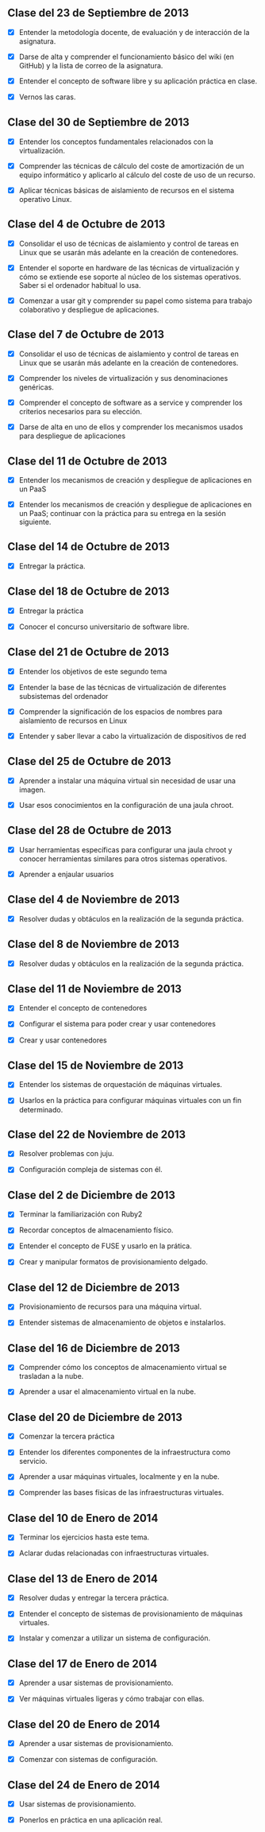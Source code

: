 **Clase del 23 de Septiembre de 2013**
----------------------------------

- [x] Entender la metodología docente, de evaluación y de interacción de la asignatura.

- [x] Darse de alta y comprender el funcionamiento básico del wiki (en GitHub) y la lista de correo de la asignatura.

- [x] Entender el concepto de software libre y su aplicación práctica en clase.

- [x] Vernos las caras.

**Clase del 30 de Septiembre de 2013**
--------------------------------------

- [x] Entender los conceptos fundamentales relacionados con la virtualización.

- [x] Comprender las técnicas de cálculo del coste de amortización de un equipo informático y aplicarlo al cálculo del coste de uso de un recurso.

- [x] Aplicar técnicas básicas de aislamiento de recursos en el sistema operativo Linux.

**Clase del 4 de Octubre de 2013**
----------------------------------

- [x] Consolidar el uso de técnicas de aislamiento y control de tareas en Linux que se usarán más adelante en la creación de contenedores.

- [x] Entender el soporte en hardware de las técnicas de virtualización y cómo se extiende ese soporte al núcleo de los sistemas operativos. Saber si el ordenador habitual lo usa.

- [x] Comenzar a usar git y comprender su papel como sistema para trabajo colaborativo y despliegue de aplicaciones.


**Clase del 7 de Octubre de 2013**
----------------------------------
- [x] Consolidar el uso de técnicas de aislamiento y control de tareas en Linux que se usarán más adelante en la creación de contenedores.

- [x] Comprender los niveles de virtualización y sus denominaciones genéricas.

- [x] Comprender el concepto de software as a service y comprender los criterios necesarios para su elección.

- [x] Darse de alta en uno de ellos y comprender los mecanismos usados para despliegue de aplicaciones



**Clase del 11 de Octubre de 2013**
-----------------------------------
- [x] Entender los mecanismos de creación y despliegue de aplicaciones en un PaaS

- [x] Entender los mecanismos de creación y despliegue de aplicaciones en un PaaS; continuar con la práctica para su entrega en la sesión siguiente.



**Clase del 14 de Octubre de 2013**
-----------------------------------
- [x] Entregar la práctica.


**Clase del 18 de Octubre de 2013**
-----------------------------------------

- [x]  Entregar la práctica

- [x] Conocer el concurso universitario de software libre.


**Clase del 21 de Octubre de 2013**
-----------------------------------------

- [x] Entender los objetivos de este segundo tema

- [x] Entender la base de las técnicas de virtualización de diferentes subsistemas del ordenador

- [x] Comprender la significación de los espacios de nombres para aislamiento de recursos en Linux

- [x] Entender y saber llevar a cabo la virtualización de dispositivos de red


**Clase del 25 de Octubre de 2013**
-----------------------------------------

- [x] Aprender a instalar una máquina virtual sin necesidad de usar una imagen.

- [x] Usar esos conocimientos en la configuración de una jaula chroot.

**Clase del 28 de Octubre de 2013**
-----------------------------------------

- [x] Usar herramientas específicas para configurar una jaula chroot y conocer herramientas similares para otros sistemas operativos.

- [x] Aprender a enjaular usuarios

**Clase del 4 de Noviembre de 2013**
------------------------------------------

- [x] Resolver dudas y obtáculos en la realización de la segunda práctica. 


**Clase del 8 de Noviembre de 2013**
------------------------------------------

- [x] Resolver dudas y obtáculos en la realización de la segunda práctica. 


**Clase del 11 de Noviembre de 2013**
------------------------------------------

- [X] Entender el concepto de contenedores

- [X] Configurar el sistema para poder crear y usar contenedores 

- [X] Crear y usar contenedores 

**Clase del 15 de Noviembre de 2013**
------------------------------------------

- [X] Entender los sistemas de orquestación de máquinas virtuales. 

- [X] Usarlos en la práctica para configurar máquinas virtuales con un fin determinado. 


**Clase del 22 de Noviembre de 2013**
------------------------------------------

- [X] Resolver problemas con juju. 

- [X] Configuración compleja de sistemas con él. 


**Clase del 2 de Diciembre de 2013**
------------------------------------------

- [X] Terminar la familiarización con Ruby2

- [X] Recordar conceptos de almacenamiento físico.

- [X] Entender el concepto de FUSE y usarlo en la prática.

- [X] Crear y manipular formatos de provisionamiento delgado. 


**Clase del 12 de Diciembre de 2013**
------------------------------------------

- [X] Provisionamiento de recursos para una máquina virtual.

- [X] Entender sistemas de almacenamiento de objetos e instalarlos.


**Clase del 16 de Diciembre de 2013**
------------------------------------------

- [X] Comprender cómo los conceptos de almacenamiento virtual se trasladan a la nube.

- [X] Aprender a usar el almacenamiento virtual en la nube.


**Clase del 20 de Diciembre de 2013**
------------------------------------------

- [X] Comenzar la tercera práctica

- [X] Entender los diferentes componentes de la infraestructura como servicio.

- [X] Aprender a usar máquinas virtuales, localmente y en la nube.

- [X] Comprender las bases físicas de las infraestructuras virtuales.


**Clase del 10 de Enero de 2014**
------------------------------------------

- [X] Terminar los ejercicios hasta este tema.
    
- [X] Aclarar dudas relacionadas con infraestructuras virtuales.


**Clase del 13 de Enero de 2014**
------------------------------------------

- [X] Resolver dudas y entregar la tercera práctica.
    
- [X] Entender el concepto de sistemas de provisionamiento de máquinas virtuales.
    
- [X] Instalar y comenzar a utilizar un sistema de configuración.


**Clase del 17 de Enero de 2014**
------------------------------------------

- [X] Aprender a usar sistemas de provisionamiento.

- [X] Ver máquinas virtuales ligeras y cómo trabajar con ellas.



**Clase del 20 de Enero de 2014**
------------------------------------------

- [X] Aprender a usar sistemas de provisionamiento.

- [X] Comenzar con sistemas de configuración.


**Clase del 24 de Enero de 2014**
------------------------------------------

- [X] Usar sistemas de provisionamiento.

- [X] Ponerlos en práctica en una aplicación real.


